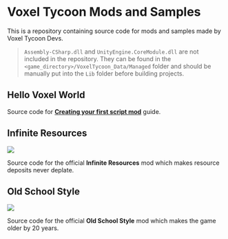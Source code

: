 # Voxel Tycoon Mods and Samples

This is a repository containing source code for mods and samples made by Voxel Tycoon Devs.

> `Assembly-CSharp.dll` and `UnityEngine.CoreModule.dll` are not included in the repository. They can be found in the `<game_directory>/VoxelTycoon_Data/Managed` folder and should be manually put into the `Lib` folder before building projects.

## Hello Voxel World

Source code for [**Creating your first script mod**](http://docs.voxeltycoon.xyz/guides/script-mods/creating-your-first-script-mod/) guide.

## Infinite Resources

![](https://github.com/voxeltycoon/mods/blob/master/InfiniteResourcesMod/preview.png?raw=true)

Source code for the official **Infinite Resources** mod which makes resource deposits never deplate.

## Old School Style

![](https://github.com/voxeltycoon/mods/blob/master/OldSchoolStyleMod/preview.png?raw=true)

Source code for the official **Old School Style** mod which makes the game older by 20 years.
